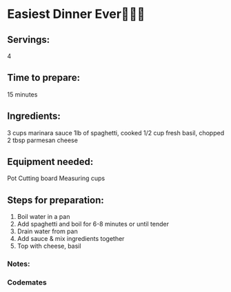 # Easiest Dinner Ever🍝🍝🍝

## Servings: 
4

## Time to prepare: 
15 minutes

## Ingredients: 
3 cups marinara sauce 
1lb of spaghetti, cooked
1/2 cup fresh basil, chopped
2 tbsp parmesan cheese


## Equipment needed: 
Pot
Cutting board
Measuring cups

## Steps for preparation:

1. Boil water in a pan
2. Add spaghetti and boil for 6-8 minutes or until tender
3. Drain water from pan
4. Add sauce & mix ingredients together
5. Top with cheese, basil

### Notes:



### Codemates #
